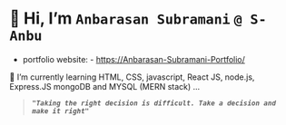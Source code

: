 # 👋 Hi, I’m  `Anbarasan Subramani` `@ S-Anbu`
-  portfolio website: - [https://Anbarasan-Subramani-Portfolio/](https://s-anbu.github.io/Anbarasan-Subramani/)

🌱 I’m currently learning HTML, CSS, javascript, React JS, node.js, Express.JS mongoDB and MYSQL (MERN stack) ...


>  ***`"Taking the right decision is difficult. Take a decision and make it right"`***

